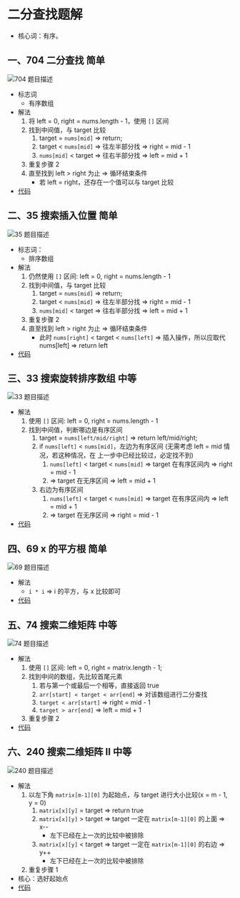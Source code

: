 # 二分查找题解

- 核心词：有序。

## 一、704 二分查找 简单

![704 题目描述](./img/704.png)

- 标志词
  - 有序数组
- 解法
  1. 将 left = 0, right = nums.length - 1，使用 `[]` 区间
  2. 找到中间值，与 target 比较
     1. target = `nums[mid]` => return;
     2. target < `nums[mid]` => 往左半部分找 => right = mid - 1
     3. `nums[mid]` < target => 往右半部分找 => left = mid + 1
  3. 重复步骤 2
  4. 直至找到 left > right 为止 => 循环结束条件
     - 若 left = right，还存在一个值可以与 target 比较
- [代码](./code/01-704.js)

## 二、35 搜索插入位置 简单

![35 题目描述](./img/35.png)

- 标志词：
  - 排序数组
- 解法
  1. 仍然使用 `[]` 区间: left = 0, right = nums.length - 1
  2. 找到中间值，与 target 比较
     1. target = `nums[mid]` => return;
     2. target < `nums[mid]` => 往左半部分找 => right = mid - 1
     3. `nums[mid]` < target => 往右半部分找 => left = mid + 1
  3. 重复步骤 2
  4. 直至找到 left > right 为止 => 循环结束条件
     - 此时 `nums[right]` < target < `nums[left]` => 插入操作，所以应取代 nums[left] => return left
- [代码](./code/02-35.js)

## 三、33 搜索旋转排序数组 中等

![33 题目描述](./img/33.png)

- 解法
  1. 使用 `[]` 区间: left = 0, right = nums.length - 1
  2. 找到中间值，判断哪边是有序区间
     1. target = `nums[left/mid/right]` => return left/mid/right;
     2. if `nums[left]` < `nums[mid]`，左边为有序区间 (无需考虑 left = mid 情况，若这种情况，在 上一步中已经比较过，必定找不到)
        1. `nums[left]` < target < `nums[mid]` => target 在有序区间内 => right = mid - 1
        2. => target 在无序区间 => left = mid + 1
     3. 右边为有序区间
        1. `nums[left]` < target < `nums[mid]` => target 在有序区间内 => left = mid + 1
        2. => target 在无序区间 => right = mid - 1
- [代码](./code/03-33.js)

## 四、69 x 的平方根 简单

![69 题目描述](./img/69.png)

- 解法
  - `i * i` => i 的平方，与 x 比较即可
- [代码](./code/04-69.js)

## 五、74 搜索二维矩阵 中等

![74 题目描述](./img/74.png)

- 解法
  1. 使用 `[]` 区间: left = 0, right = matrix.length - 1;
  2. 找到中间的数组，先比较首尾元素
     1. 若与第一个或最后一个相等，直接返回 true
     2. `arr[start] < target < arr[end]` => 对该数组进行二分查找
     3. `target < arr[start]` => right = mid - 1
     4. `target > arr[end]` => left = mid + 1
  3. 重复步骤 2
- [代码](./code/05-74.js)

## 六、240 搜索二维矩阵 Ⅱ 中等

![240 题目描述](./img/240.png)

- 解法
  1. 以左下角 `matrix[m-1][0]` 为起始点，与 target 进行大小比较(x = m - 1, y = 0)
     1. `matrix[x][y]` = target => return true
     2. `matrix[x][y]` > target => target 一定在 `matrix[m-1][0]` 的上面 => x--
        - 左下已经在上一次的比较中被排除
     3. `matrix[x][y]` < target => target 一定在 `matrix[m-1][0]` 的右边 => y++
        - 左下已经在上一次的比较中被排除
  2. 重复步骤 1
- 核心：选好起始点
- [代码](./code/05-74.js)

